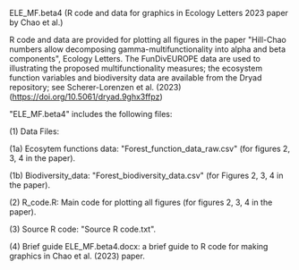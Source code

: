 ELE_MF.beta4 (R code and data for graphics in Ecology Letters 2023 paper by Chao et al.)

R code and data are provided for plotting all figures in the paper "Hill-Chao numbers allow decomposing gamma-multifunctionality into alpha and beta components", Ecology Letters. The FunDivEUROPE data are used to illustrating the proposed multifunctionality measures; the ecosystem function variables and biodiversity data are available from the Dryad repository; see Scherer-Lorenzen et al. (2023)
 (https://doi.org/10.5061/dryad.9ghx3ffpz)  

"ELE_MF.beta4" includes the following files:

(1) Data Files: 

(1a) Ecosytem functions data: "Forest_function_data_raw.csv" (for figures 2, 3, 4 in the paper). 

(1b) Biodiversity_data: "Forest_biodiversity_data.csv" (for Figures 2, 3, 4 in the paper).

(2) R_code.R: Main code for plotting all figures (for figures 2, 3, 4 in the paper).

(3) Source R code: "Source R code.txt".

(4) Brief guide ELE_MF.beta4.docx: a brief guide to R code for making graphics in Chao et al. (2023) paper.

